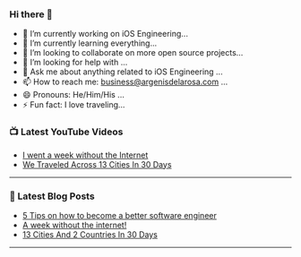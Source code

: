 ### Hi there 👋


- 🔭 I’m currently working on iOS Engineering...
- 🌱 I’m currently learning everything...
- 👯 I’m looking to collaborate on more open source projects...
- 🤔 I’m looking for help with ...
- 💬 Ask me about anything related to iOS Engineering ...
- 📫 How to reach me: business@argenisdelarosa.com ...
- 😄 Pronouns: He/Him/His ...
- ⚡ Fun fact: I love traveling...


### 📺 Latest YouTube Videos
<!-- YOUTUBE:START -->
- [I went a week without the Internet](https://youtu.be/vLB_ahm1cfQ)
- [We Traveled Across 13 Cities In 30 Days](https://youtu.be/wMAIA_DSREY)

---

### 📕 Latest Blog Posts
<!-- BLOG-POST-LIST:START -->
- [5 Tips on how to become a better software engineer](https://medium.com/@argenisdelarosa/5-tips-on-how-to-become-a-better-software-engineer-37866c036ba9)
- [A week without the internet!](https://www.argenisdelarosa.com/blog/a-week-without-the-internet-thoughts)
- [13 Cities And 2 Countries In 30 Days](https://www.argenisdelarosa.com/blog/13-cities-and-2-countries-in-one-month)

---

